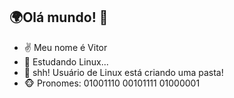 ## 🌍Olá mundo! 👋
- ✌ Meu nome é Vitor
- 🐧 Estudando Linux...
- 🤫 shh! Usuário de Linux está criando uma pasta!
- 🐵 Pronomes: 01001110 00101111 01000001
